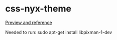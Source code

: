 # css-nyx-theme

[Preview and reference](https://justzisguy.github.io/css-nyx-theme/)

Needed to run: sudo apt-get install libpixman-1-dev

